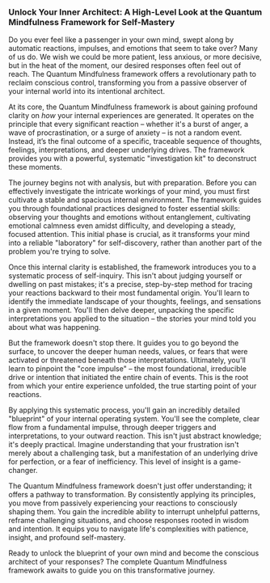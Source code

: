 ### Unlock Your Inner Architect: A High-Level Look at the Quantum Mindfulness Framework for Self-Mastery
Do you ever feel like a passenger in your own mind, swept along by automatic reactions, impulses, and emotions that seem to take over? Many of us do. We wish we could be more patient, less anxious, or more decisive, but in the heat of the moment, our desired responses often feel out of reach. The Quantum Mindfulness framework offers a revolutionary path to reclaim conscious control, transforming you from a passive observer of your internal world into its intentional architect.

At its core, the Quantum Mindfulness framework is about gaining profound clarity on *how* your internal experiences are generated. It operates on the principle that every significant reaction – whether it's a burst of anger, a wave of procrastination, or a surge of anxiety – is not a random event. Instead, it’s the final outcome of a specific, traceable sequence of thoughts, feelings, interpretations, and deeper underlying drives. The framework provides you with a powerful, systematic "investigation kit" to deconstruct these moments.

The journey begins not with analysis, but with preparation. Before you can effectively investigate the intricate workings of your mind, you must first cultivate a stable and spacious internal environment. The framework guides you through foundational practices designed to foster essential skills: observing your thoughts and emotions without entanglement, cultivating emotional calmness even amidst difficulty, and developing a steady, focused attention. This initial phase is crucial, as it transforms your mind into a reliable "laboratory" for self-discovery, rather than another part of the problem you're trying to solve.

Once this internal clarity is established, the framework introduces you to a systematic process of self-inquiry. This isn't about judging yourself or dwelling on past mistakes; it's a precise, step-by-step method for tracing your reactions backward to their most fundamental origin. You'll learn to identify the immediate landscape of your thoughts, feelings, and sensations in a given moment. You'll then delve deeper, unpacking the specific interpretations you applied to the situation – the stories your mind told you about what was happening.

But the framework doesn't stop there. It guides you to go beyond the surface, to uncover the deeper human needs, values, or fears that were activated or threatened beneath those interpretations. Ultimately, you'll learn to pinpoint the "core impulse" – the most foundational, irreducible drive or intention that initiated the entire chain of events. This is the root from which your entire experience unfolded, the true starting point of your reactions.

By applying this systematic process, you'll gain an incredibly detailed "blueprint" of your internal operating system. You'll see the complete, clear flow from a fundamental impulse, through deeper triggers and interpretations, to your outward reaction. This isn't just abstract knowledge; it's deeply practical. Imagine understanding that your frustration isn't merely about a challenging task, but a manifestation of an underlying drive for perfection, or a fear of inefficiency. This level of insight is a game-changer.

The Quantum Mindfulness framework doesn't just offer understanding; it offers a pathway to transformation. By consistently applying its principles, you move from passively experiencing your reactions to consciously shaping them. You gain the incredible ability to interrupt unhelpful patterns, reframe challenging situations, and choose responses rooted in wisdom and intention. It equips you to navigate life's complexities with patience, insight, and profound self-mastery.

Ready to unlock the blueprint of your own mind and become the conscious architect of your responses? The complete Quantum Mindfulness framework awaits to guide you on this transformative journey.